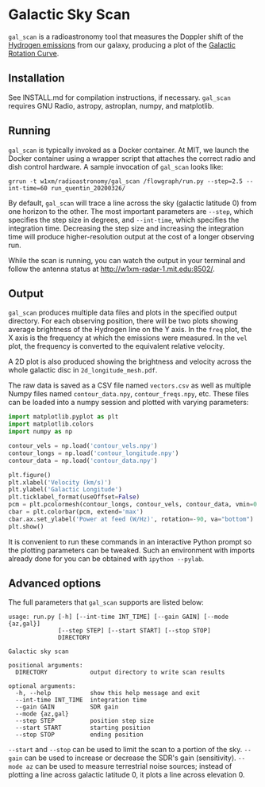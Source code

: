 # Galactic Sky Scan

`gal_scan` is a radioastronomy tool that measures the Doppler shift of
the [Hydrogen emissions](https://en.wikipedia.org/wiki/H_I_region)
from our galaxy, producing a plot of the [Galactic Rotation
Curve](https://www.haystack.mit.edu/edu/undergrad/srt/SRT%20Projects/rotation.html).

## Installation

See INSTALL.md for compilation instructions, if necessary. `gal_scan`
requires GNU Radio, astropy, astroplan, numpy, and matplotlib.

## Running

`gal_scan` is typically invoked as a Docker container. At MIT, we
launch the Docker container using a wrapper script that attaches the
correct radio and dish control hardware. A sample invocation of
`gal_scan` looks like:

```
grrun -t w1xm/radioastronomy/gal_scan /flowgraph/run.py --step=2.5 --int-time=60 run_quentin_20200326/
```

By default, `gal_scan` will trace a line across the sky (galactic
latitude 0) from one horizon to the other. The most important
parameters are `--step`, which specifies the step size in degrees, and
`--int-time`, which specifies the integration time. Decreasing the
step size and increasing the integration time will produce
higher-resolution output at the cost of a longer observing run.

While the scan is running, you can watch the output in your terminal
and follow the antenna status at <http://w1xm-radar-1.mit.edu:8502/>.

## Output

`gal_scan` produces multiple data files and plots in the specified
output directory. For each observing position, there will be two plots
showing average brightness of the Hydrogen line on the Y axis. In the
`freq` plot, the X axis is the frequency at which the emissions were
measured. In the `vel` plot, the frequency is converted to the
equivalent relative velocity.

A 2D plot is also produced showing the brightness and velocity across
the whole galactic disc in `2d_longitude_mesh.pdf`.

The raw data is saved as a CSV file named `vectors.csv` as well as
multiple Numpy files named `contour_data.npy`, `contour_freqs.npy`,
etc. These files can be loaded into a numpy session and plotted with varying parameters:

```Python
import matplotlib.pyplot as plt
import matplotlib.colors
import numpy as np

contour_vels = np.load('contour_vels.npy')
contour_longs = np.load('contour_longitude.npy')
contour_data = np.load('contour_data.npy')

plt.figure()
plt.xlabel('Velocity (km/s)')
plt.ylabel('Galactic Longitude')
plt.ticklabel_format(useOffset=False)
pcm = plt.pcolormesh(contour_longs, contour_vels, contour_data, vmin=0.8e-16, vmax=np.percentile(contour_data, 90), shading='gouraud', norm=matplotlib.colors.LogNorm())
cbar = plt.colorbar(pcm, extend='max')
cbar.ax.set_ylabel('Power at feed (W/Hz)', rotation=-90, va="bottom")
plt.show()
```

It is convenient to run these commands in an interactive Python prompt
so the plotting parameters can be tweaked. Such an environment with
imports already done for you can be obtained with `ipython --pylab`.

## Advanced options

The full parameters that `gal_scan` supports are listed below:

```
usage: run.py [-h] [--int-time INT_TIME] [--gain GAIN] [--mode {az,gal}]
              [--step STEP] [--start START] [--stop STOP]
              DIRECTORY

Galactic sky scan

positional arguments:
  DIRECTORY            output directory to write scan results

optional arguments:
  -h, --help           show this help message and exit
  --int-time INT_TIME  integration time
  --gain GAIN          SDR gain
  --mode {az,gal}
  --step STEP          position step size
  --start START        starting position
  --stop STOP          ending position
```

`--start` and `--stop` can be used to limit the scan to a portion of
the sky. `--gain` can be used to increase or decrease the SDR's gain
(sensitivity). `--mode az` can be used to measure terrestrial noise
sources; instead of plotting a line across galactic latitude 0, it
plots a line across elevation 0.
